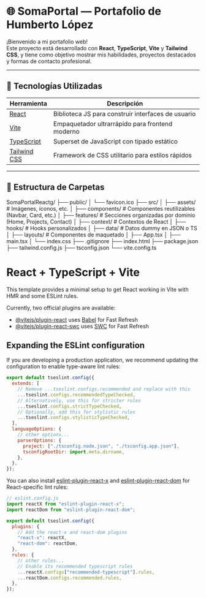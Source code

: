 # 🌐 SomaPortal — Portafolio de Humberto López

¡Bienvenido a mi portafolio web!  
Este proyecto está desarrollado con **React**, **TypeScript**, **Vite** y **Tailwind CSS**, y tiene como objetivo mostrar mis habilidades, proyectos destacados y formas de contacto profesional.

---

## 🚀 Tecnologías Utilizadas

| Herramienta                                   | Descripción                                        |
| --------------------------------------------- | -------------------------------------------------- |
| [React](https://reactjs.org/)                 | Biblioteca JS para construir interfaces de usuario |
| [Vite](https://vitejs.dev/)                   | Empaquetador ultrarrápido para frontend moderno    |
| [TypeScript](https://www.typescriptlang.org/) | Superset de JavaScript con tipado estático         |
| [Tailwind CSS](https://tailwindcss.com/)      | Framework de CSS utilitario para estilos rápidos   |

---

## 📁 Estructura de Carpetas

SomaPortalReactg/
├── public/
│ └── favicon.ico
├── src/
│ ├── assets/ # Imágenes, íconos, etc.
│ ├── components/ # Componentes reutilizables (Navbar, Card, etc.)
│ ├── features/ # Secciones organizadas por dominio (Home, Projects, Contact)
│ ├── context/ # Contextos de React
│ ├── hooks/ # Hooks personalizados
│ ├── data/ # Datos dummy en JSON o TS
│ ├── layouts/ # Componentes de maquetado
│ ├── App.tsx
│ ├── main.tsx
│ └── index.css
├── .gitignore
├── index.html
├── package.json
├── tailwind.config.js
├── tsconfig.json
└── vite.config.ts

# React + TypeScript + Vite

This template provides a minimal setup to get React working in Vite with HMR and some ESLint rules.

Currently, two official plugins are available:

- [@vitejs/plugin-react](https://github.com/vitejs/vite-plugin-react/blob/main/packages/plugin-react) uses [Babel](https://babeljs.io/) for Fast Refresh
- [@vitejs/plugin-react-swc](https://github.com/vitejs/vite-plugin-react/blob/main/packages/plugin-react-swc) uses [SWC](https://swc.rs/) for Fast Refresh

## Expanding the ESLint configuration

If you are developing a production application, we recommend updating the configuration to enable type-aware lint rules:

```js
export default tseslint.config({
  extends: [
    // Remove ...tseslint.configs.recommended and replace with this
    ...tseslint.configs.recommendedTypeChecked,
    // Alternatively, use this for stricter rules
    ...tseslint.configs.strictTypeChecked,
    // Optionally, add this for stylistic rules
    ...tseslint.configs.stylisticTypeChecked,
  ],
  languageOptions: {
    // other options...
    parserOptions: {
      project: ["./tsconfig.node.json", "./tsconfig.app.json"],
      tsconfigRootDir: import.meta.dirname,
    },
  },
});
```

You can also install [eslint-plugin-react-x](https://github.com/Rel1cx/eslint-react/tree/main/packages/plugins/eslint-plugin-react-x) and [eslint-plugin-react-dom](https://github.com/Rel1cx/eslint-react/tree/main/packages/plugins/eslint-plugin-react-dom) for React-specific lint rules:

```js
// eslint.config.js
import reactX from "eslint-plugin-react-x";
import reactDom from "eslint-plugin-react-dom";

export default tseslint.config({
  plugins: {
    // Add the react-x and react-dom plugins
    "react-x": reactX,
    "react-dom": reactDom,
  },
  rules: {
    // other rules...
    // Enable its recommended typescript rules
    ...reactX.configs["recommended-typescript"].rules,
    ...reactDom.configs.recommended.rules,
  },
});
```

